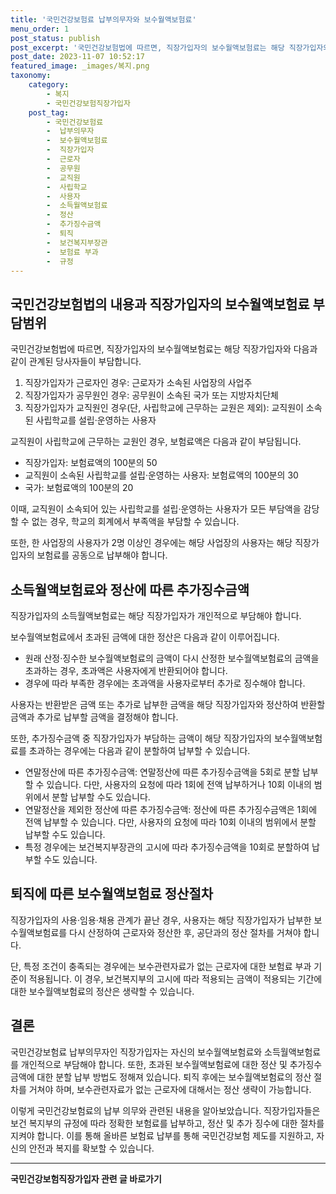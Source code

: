```yaml
---
title: '국민건강보험료 납부의무자와 보수월액보험료'
menu_order: 1
post_status: publish
post_excerpt: '국민건강보험법에 따르면, 직장가입자의 보수월액보험료는 해당 직장가입자와 다음과 같이 관계된 당사자들이 부담합니다.'
post_date: 2023-11-07 10:52:17
featured_image: _images/복지.png
taxonomy:
    category:
        - 복지
        - 국민건강보험직장가입자
    post_tag:
        - 국민건강보험료
        -  납부의무자
        -  보수월액보험료
        -  직장가입자
        -  근로자
        -  공무원
        -  교직원
        -  사립학교
        -  사용자
        -  소득월액보험료
        -  정산
        -  추가징수금액
        -  퇴직
        -  보건복지부장관
        -  보험료 부과
        -  규정
---
```



## 국민건강보험법의 내용과 직장가입자의 보수월액보험료 부담범위
국민건강보험법에 따르면, 직장가입자의 보수월액보험료는 해당 직장가입자와 다음과 같이 관계된 당사자들이 부담합니다.

1. 직장가입자가 근로자인 경우: 근로자가 소속된 사업장의 사업주
2. 직장가입자가 공무원인 경우: 공무원이 소속된 국가 또는 지방자치단체
3. 직장가입자가 교직원인 경우(단, 사립학교에 근무하는 교원은 제외): 교직원이 소속된 사립학교를 설립·운영하는 사용자

교직원이 사립학교에 근무하는 교원인 경우, 보험료액은 다음과 같이 부담됩니다.
- 직장가입자: 보험료액의 100분의 50
- 교직원이 소속된 사립학교를 설립·운영하는 사용자: 보험료액의 100분의 30
- 국가: 보험료액의 100분의 20

이때, 교직원이 소속되어 있는 사립학교를 설립·운영하는 사용자가 모든 부담액을 감당할 수 없는 경우, 학교의 회계에서 부족액을 부담할 수 있습니다.

또한, 한 사업장의 사용자가 2명 이상인 경우에는 해당 사업장의 사용자는 해당 직장가입자의 보험료를 공동으로 납부해야 합니다.

## 소득월액보험료와 정산에 따른 추가징수금액
직장가입자의 소득월액보험료는 해당 직장가입자가 개인적으로 부담해야 합니다.

보수월액보험료에서 초과된 금액에 대한 정산은 다음과 같이 이루어집니다.
- 원래 산정·징수한 보수월액보험료의 금액이 다시 산정한 보수월액보험료의 금액을 초과하는 경우, 초과액은 사용자에게 반환되어야 합니다.
- 경우에 따라 부족한 경우에는 초과액을 사용자로부터 추가로 징수해야 합니다.

사용자는 반환받은 금액 또는 추가로 납부한 금액을 해당 직장가입자와 정산하여 반환할 금액과 추가로 납부할 금액을 결정해야 합니다.

또한, 추가징수금액 중 직장가입자가 부담하는 금액이 해당 직장가입자의 보수월액보험료를 초과하는 경우에는 다음과 같이 분할하여 납부할 수 있습니다.
- 연말정산에 따른 추가징수금액: 연말정산에 따른 추가징수금액을 5회로 분할 납부할 수 있습니다. 다만, 사용자의 요청에 따라 1회에 전액 납부하거나 10회 이내의 범위에서 분할 납부할 수도 있습니다.
- 연말정산을 제외한 정산에 따른 추가징수금액: 정산에 따른 추가징수금액은 1회에 전액 납부할 수 있습니다. 다만, 사용자의 요청에 따라 10회 이내의 범위에서 분할 납부할 수도 있습니다.
- 특정 경우에는 보건복지부장관의 고시에 따라 추가징수금액을 10회로 분할하여 납부할 수도 있습니다.

## 퇴직에 따른 보수월액보험료 정산절차
직장가입자의 사용·임용·채용 관계가 끝난 경우, 사용자는 해당 직장가입자가 납부한 보수월액보험료를 다시 산정하여 근로자와 정산한 후, 공단과의 정산 절차를 거쳐야 합니다.

단, 특정 조건이 충족되는 경우에는 보수관련자료가 없는 근로자에 대한 보험료 부과 기준이 적용됩니다. 이 경우, 보건복지부의 고시에 따라 적용되는 금액이 적용되는 기간에 대한 보수월액보험료의 정산은 생략할 수 있습니다.

## 결론
국민건강보험료 납부의무자인 직장가입자는 자신의 보수월액보험료와 소득월액보험료를 개인적으로 부담해야 합니다. 또한, 초과된 보수월액보험료에 대한 정산 및 추가징수금액에 대한 분할 납부 방법도 정해져 있습니다. 퇴직 후에는 보수월액보험료의 정산 절차를 거쳐야 하며, 보수관련자료가 없는 근로자에 대해서는 정산 생략이 가능합니다.

이렇게 국민건강보험료의 납부 의무와 관련된 내용을 알아보았습니다. 직장가입자들은 보건 복지부의 규정에 따라 정확한 보험료를 납부하고, 정산 및 추가 징수에 대한 절차를 지켜야 합니다. 이를 통해 올바른 보험료 납부를 통해 국민건강보험 제도를 지원하고, 자신의 안전과 복지를 확보할 수 있습니다.
<!-- wp:separator -->
<hr class="wp-block-separator has-alpha-channel-opacity"/>
<!-- /wp:separator -->

<!-- wp:group {"backgroundColor":"base","layout":{"type":"constrained"}} -->
<div class="wp-block-group has-base-background-color has-background"><!-- wp:paragraph {"align":"center","fontSize":"medium"} -->
<p class="has-text-align-center has-large-font-size"><strong>국민건강보험직장가입자 관련 글 바로가기</strong></p>
<!-- /wp:paragraph -->


<!-- wp:latest-posts
{"categories":[{"id":14901,"count":19,"description":"","link":"https://uknowlaw.com/category/%ea%b5%ad%eb%af%bc%ea%b1%b4%ea%b0%95%eb%b3%b4%ed%97%98%ec%a7%81%ec%9e%a5%ea%b0%80%ec%9e%85%ec%9e%90/","name":"국민건강보험직장가입자","slug":"국민건강보험직장가입자","taxonomy":"category","parent":0,"meta":[],"_links":{"self":[{"href":"https://uknowlaw.com/wp-json/wp/v2/categories/14901"}],"collection":[{"href":"https://uknowlaw.com/wp-json/wp/v2/categories"}],"about":[{"href":"https://uknowlaw.com/wp-json/wp/v2/taxonomies/category"}],"wp:post_type":[{"href":"https://uknowlaw.com/wp-json/wp/v2/posts?categories=14901"}],"curies":[{"name":"wp","href":"https://api.w.org/{rel}","templated":true}]}}],"postsToShow":100,"excerptLength":28,"postLayout":"grid","columns":2,"featuredImageAlign":"left","featuredImageSizeSlug":"large","fontSize":"small"} /--></div>
<!-- /wp:group -->